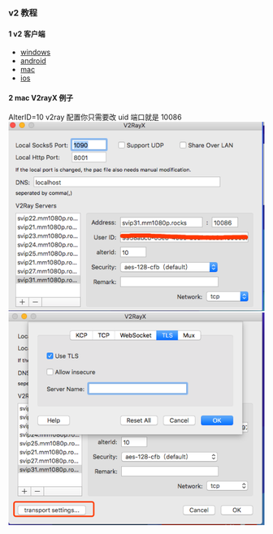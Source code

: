 ### v2 教程
#### 1 v2 客户端
- [windows](https://github.com/2dust/v2rayN/releases)
- [android](https://play.google.com/store/apps/details?id=com.github.dawndiy.bifrostv)
- [mac](https://github.com/Cenmrev/V2RayX)
- [ios](https://itunes.apple.com/us/app/kitsunebi/id1275446921?mt=8)

#### 2 mac V2rayX 例子 
AlterID=10 v2ray 配置你只需要改 uid 端口就是 10086 
![](../img/mac-v2-conf.png)
![](../img/mac-v2-tls.png)

